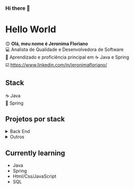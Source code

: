 ### Hi there 👋

# Hello World

:blush: **Olá, meu nome é Jeronima Floriano** <br>
:computer: Analista de Qualidade e Desenvolvedora de Software <br>
:floppy_disk: Aprendizado e proficiência principal em :coffee: Java e Spring<br>
:ballot_box_with_check: https://www.linkedin.com/in/jeronimafloriano/ <br>

## Stack

:coffee: Java <br>
:leaves: Spring <br>


## Projetos por stack

<details>
<summary>Back End</summary>
  <ul>
    <li><a href="https://github.com/jeronimafloriano/java-spring-microservicos">[Java/Spring] Microsserviços com Java, Spring e Comunicação Síncrona: IFlashFood</a>
    <li><a href="https://github.com/jeronimafloriano/java-spring-microservicos">[Java/Spring] Microsserviços com Java, Spring, Comunicação Síncrona e Assíncrona: StarBank</a>
     <li><a href="https://github.com/jeronimafloriano/mybank">[Java/Spring] Consumindo API para cadastro de CEP, CPF e CNPJ</a></li>
    <li><a href="https://github.com/jeronimafloriano/mybank">[Java/Spring/MongoDB] Processamento de um banco fícticio com MongoDB</a></li>
    <li><a href="https://github.com/jeronimafloriano/spring-boot-vendas">[Java/Spring] Api de Vendas</a></li>
    <li><a href="https://github.com/jeronimafloriano/testes-unitarios-e-integrados-com-java-e-spring">[Java/Spring/Junit/Mockito] Testes unitários e integrados</a>
    <li><a href="https://github.com/jeronimafloriano/clean-arq-escola">[Java] Clean Architecture com Java</a></li>
    <li><a href="https://github.com/jeronimafloriano/ddd-escola">[Java] Projeto de matriculas de alunos, utilizando DDD</a></li>
  </ul>
</details>

 <details>
  <summary>Outros</summary>
  <ul>
    <li><a href="https://github.com/jeronimafloriano/java-exercicios-e-bibliotecas">[Java] Exercícios de Lógica</a></li>
    <li><a href="https://github.com/jeronimafloriano/java-reflection-metaprogramacao">[Java] Praticando Metaprogramação</a></li>
    <li><a href="https://github.com/jeronimafloriano/threads">[Java] Exercitando Threads</a></li>
    <li><a href="https://github.com/jeronimafloriano/java-testes-unitarios-inicial">[Java/Junit] Praticando testes unitários</a></li>
  </ul>
  </details>


## Currently learning

<ul>
  <li>Java</li>
  <li>Spring</li>
  <li>Html/Css/JavaScript</li>
  <li>SQL</li>
  </ul>




<!--
**jeronimafloriano/jeronimafloriano** is a ✨ _special_ ✨ repository because its `README.md` (this file) appears on your GitHub profile.

Here are some ideas to get you started:

- 🔭 I’m currently working on ...
- 🌱 I’m currently learning ...
- 👯 I’m looking to collaborate on ...
- 🤔 I’m looking for help with ...
- 💬 Ask me about ...
- 📫 How to reach me: ...
- 😄 Pronouns: ...
- ⚡ Fun fact: ...
-->
